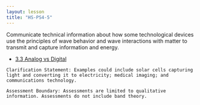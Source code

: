 ```yaml
---
layout: lesson
title: "HS-PS4-5"
---
```

<script src="https://cdn.mathjax.org/mathjax/latest/MathJax.js?config=TeX-AMS-MML_HTMLorMML" type="text/javascript"></script>

<!--<center>
<img src="images/pt-row-col.png" alt="drawing" width="90%"/>
</center>
-->
Communicate technical information about how some technological devices use the principles of wave behavior and wave interactions with matter to transmit and capture information and energy.

  * [3.3 Analog vs Digital](/edu-iprs/3.3-analog-digital)

<!--more-->

    Clarification Statement: Examples could include solar cells capturing light and converting it to electricity; medical imaging; and communications technology.

    Assessment Boundary: Assessments are limited to qualitative information. Assessments do not include band theory.